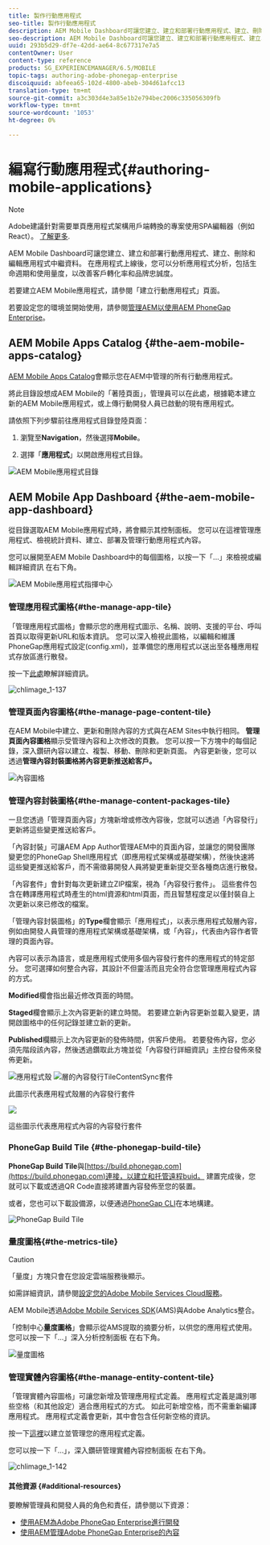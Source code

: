 ```yaml
---
title: 製作行動應用程式
seo-title: 製作行動應用程式
description: AEM Mobile Dashboard可讓您建立、建立和部署行動應用程式、建立、刪除和編輯應用程式中繼資料。 請依照本頁進一步瞭解。
seo-description: AEM Mobile Dashboard可讓您建立、建立和部署行動應用程式、建立、刪除和編輯應用程式中繼資料。 請依照本頁進一步瞭解。
uuid: 293b5d29-df7e-42dd-ae64-8c677317e7a5
contentOwner: User
content-type: reference
products: SG_EXPERIENCEMANAGER/6.5/MOBILE
topic-tags: authoring-adobe-phonegap-enterprise
discoiquuid: abfeea65-102d-4800-abeb-304d61afcc13
translation-type: tm+mt
source-git-commit: a3c303d4e3a85e1b2e794bec2006c335056309fb
workflow-type: tm+mt
source-wordcount: '1053'
ht-degree: 0%

---
```



# 編寫行動應用程式{#authoring-mobile-applications}

>[!NOTE]
>
>Adobe建議針對需要單頁應用程式架構用戶端轉換的專案使用SPA編輯器（例如React）。 [了解更多](/help/sites-developing/spa-overview.md).

AEM Mobile Dashboard可讓您建立、建立和部署行動應用程式、建立、刪除和編輯應用程式中繼資料。 在應用程式上線後，您可以分析應用程式分析，包括生命週期和使用量度，以改善客戶轉化率和品牌忠誠度。

若要建立AEM Mobile應用程式，請參閱「建立行動應用程式」頁面。[](/help/mobile/building-app-mobile-phonegap.md)

若要設定您的環境並開始使用，請參閱[管理AEM以使用AEM PhoneGap Enterprise](/help/mobile/administer-phonegap.md)。

## AEM Mobile Apps Catalog {#the-aem-mobile-apps-catalog}

[AEM Mobile Apps Catalog](http://localhost:4502/aem/apps.html/content/phonegap)會顯示您在AEM中管理的所有行動應用程式。

將此目錄設想成AEM Mobile的「著陸頁面」，管理員可以在此處，根據範本建立新的AEM Mobile應用程式，或上傳行動開發人員已啟動的現有應用程式。

請依照下列步驟前往應用程式目錄登陸頁面：

1. 瀏覽至&#x200B;**Navigation**，然後選擇&#x200B;**Mobile**。

1. 選擇「**應用程式**」以開啟應用程式目錄。

![AEM Mobile應用程式目錄](assets/chlimage_1-135.png)

## AEM Mobile App Dashboard {#the-aem-mobile-app-dashboard}

從目錄選取AEM Mobile應用程式時，將會顯示其控制面板。 您可以在這裡管理應用程式、檢視統計資料、建立、部署及管理行動應用程式內容。

您可以展開至AEM Mobile Dashboard中的每個圖格，以按一下「...」來檢視或編輯詳細資訊 在右下角。

![AEM Mobile應用程式指揮中心](assets/chlimage_1-136.png)

### 管理應用程式圖格{#the-manage-app-tile}

「管理應用程式圖格」會顯示您的應用程式圖示、名稱、說明、支援的平台、呼叫首頁以取得更新URL和版本資訊。 您可以深入檢視此圖格，以編輯和維護PhoneGap應用程式設定(config.xml)，並準備您的應用程式以送出至各種應用程式存放區進行散發。

按一下[此處](/help/mobile/phonegap-app-details-tile.md)瞭解詳細資訊。

![chlimage_1-137](assets/chlimage_1-137.png)

### 管理頁面內容圖格{#the-manage-page-content-tile}

在AEM Mobile中建立、更新和刪除內容的方式與在AEM Sites中執行相同。 **管理頁面內容圖格**&#x200B;顯示受管理內容和上次修改的頁數。 您可以按一下方塊中的每個記錄，深入鑽研內容以建立、複製、移動、刪除和更新頁面。 內容更新後，您可以透過&#x200B;**管理內容封裝圖格將內容更新推送給客戶。**

![內容圖格](assets/chlimage_1-138.png)

### 管理內容封裝圖格{#the-manage-content-packages-tile}

一旦您透過「管理頁面內容」方塊新增或修改內容後，您就可以透過「內容發行」更新將這些變更推送給客戶。

「內容封裝」可讓AEM App Author管理AEM中的頁面內容，並讓您的開發團隊變更您的PhoneGap Shell應用程式（即應用程式架構或基礎架構），然後快速將這些變更推送給客戶，而不需徵募開發人員將變更重新提交至各種商店進行散發。

「內容套件」會針對每次更新建立ZIP檔案，視為「內容發行套件」。 這些套件包含在轉譯應用程式時產生的html資源和html頁面，而且智慧程度足以僅封裝自上次更新以來已修改的檔案。

「管理內容封裝圖格」的&#x200B;**Type**&#x200B;欄會顯示「應用程式」，以表示應用程式殼層內容，例如由開發人員管理的應用程式架構或基礎架構，或「內容」，代表由內容作者管理的頁面內容。

內容可以表示為語言，或是應用程式使用多個內容發行套件的應用程式的特定部分。 您可選擇如何整合內容，其設計不但靈活而且完全符合您管理應用程式內容的方式。

**Modified**&#x200B;欄會指出最近修改頁面的時間。

**Staged**&#x200B;欄會顯示上次內容更新的建立時間。 若要建立新內容更新並載入變更，請開啟圖格中的任何記錄並建立新的更新。

**Published**&#x200B;欄顯示上次內容更新的發佈時間，供客戶使用。 若要發佈內容，您必須先階段該內容，然後透過鑽取此方塊並從「內容發行詳細資訊」主控台發佈來發佈更新。

![應用程式殼](assets/chlimage_1-139.png) ![層的內容發行TileContentSync套件](do-not-localize/chlimage_1-5.png)

此圖示代表應用程式殼層的內容發行套件

![](do-not-localize/chlimage_1-6.png)

這些圖示代表應用程式內容的內容發行套件

### PhoneGap Build Tile {#the-phonegap-build-tile}

**PhoneGap Build Tile**&#x200B;與[https://build.phonegap.com](https://build.phonegap.com)連接，以建立和托管遠程buid。 建置完成後，您就可以下載或透過QR Code直接將建置內容發佈至您的裝置。

或者，您也可以下載設備源，以便通過[PhoneGap CLI](https://docs.phonegap.com/en/3.5.0/guide_cli_index.md.html)在本地構建。

![PhoneGap Build Tile](assets/chlimage_1-140.png)

### 量度圖格{#the-metrics-tile}

>[!CAUTION]
>
>「量度」方塊只會在您設定雲端服務後顯示。
>
>如需詳細資訊，請參閱[設定您的Adobe Mobile Services Cloud服務](/help/mobile/configure-adobe-mobile-cloud-service.md)。

AEM Mobile透過[Adobe Mobile Services SDK](https://www.adobe.com/ca/solutions/digital-marketing/mobile-services/app-sdk.html)(AMS)與Adobe Analytics整合。

「控制中心&#x200B;**量度圖格**」會顯示從AMS提取的摘要分析，以供您的應用程式使用。 您可以按一下「...」深入分析控制面板 在右下角。

![量度圖格](assets/chlimage_1-141.png)

### 管理實體內容圖格{#the-manage-entity-content-tile}

「管理實體內容圖格」可讓您新增及管理應用程式定義。 應用程式定義是識別哪些空格（和其他設定）適合應用程式的方式。 如此可新增空格，而不需重新編譯應用程式。 應用程式定義會更新，其中會包含任何新空格的資訊。

按一下[這裡](/help/mobile/phonegap-app-definitions.md)以建立並管理您的應用程式定義。

您可以按一下「...」，深入鑽研管理實體內容控制面板 在右下角。

![chlimage_1-142](assets/chlimage_1-142.png)

#### 其他資源 {#additional-resources}

要瞭解管理員和開發人員的角色和責任，請參閱以下資源：

* [使用AEM為Adobe PhoneGap Enterprise進行開發](/help/mobile/developing-in-phonegap.md)
* [使用AEM管理Adobe PhoneGap Enterprise的內容](/help/mobile/administer-phonegap.md)

